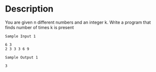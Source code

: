 # Description
You are given n different numbers and an integer k. Write a program that finds number of times k is present
```
Sample Input 1 

6 3
2 3 3 3 6 9
```

```
Sample Output 1

3
```
